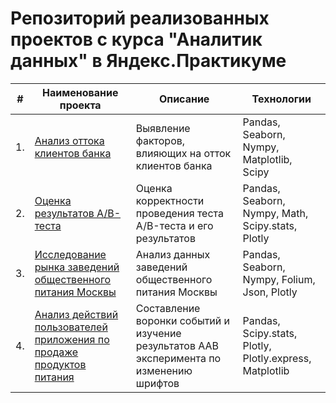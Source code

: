 # Репозиторий реализованных проектов с курса "Аналитик данных" в Яндекс.Практикуме

| #    | Наименование проекта                | Описание                                                     | Технологии                                                      |
| ---- | ------------------------------------------------------------ | ------------------------------------------------------------ | ------------------------------------------------------------ |
| 1.   | [Анализ оттока клиентов банка](https://github.com/LienBTP/practikum_DAprojects/tree/main/Churn%20Rate%20Project%20) | Выявление факторов, влияющих на отток клиентов банка | Pandas, Seaborn, Nympy, Matplotlib, Scipy |
| 2.   | [Оценка результатов A/B-теста](https://github.com/LienBTP/practikum_DAprojects/tree/main/AB%20Test%20Results) | Оценка корректности проведения теста A/B-теста и его результатов | Pandas, Seaborn, Nympy, Math, Scipy.stats, Plotly |
| 3.   | [Исследование рынка заведений общественного питания Москвы](https://github.com/LienBTP/practikum_DAprojects/tree/main/Moscow%20catering%20research) | Анализ данных заведений общественного питания Москвы             | Pandas, Seaborn, Nympy, Folium, Json, Plotly |
| 4.   | [Анализ действий пользователей приложения по продаже продуктов питания](https://github.com/LienBTP/practikum_DAprojects/tree/main/Mobile_app_funnel) | Составление воронки событий и изучение результатов ААВ эксперимента по изменению шрифтов            | Pandas, Scipy.stats, Plotly, Plotly.express, Matplotlib|


